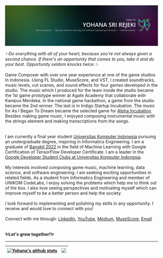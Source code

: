 ![Alt text](/images/Personal%20Branding%20GIthub%402x.png)

<i>✨Do everything with all of your heart, because you're not always given a second chance. If there's an opportunity that comes to you, take it and do your best. Opportunity seldom knocks twice.✨</i>
<br>
<br>
Game Composer with over one year experience at one of the game studios in Indonesia. Using FL Studio, MuseScore, and VST, I created soundtracks, music levels, cut scenes, and sound effects for four games developed in the studio. The music which I produced for the team inside the studio became the 1st game prototype winner at Agate Academy that collaborate with Kampus Merdeka. In the national game hackathon, a game from the studio became the 2nd winner. The last is in Indigo Startup Incubation. The music for As I Began To Dream became the selected game for <a href="https://id.techinasia.com/startup-game-lolos-inkubator-igsi">Alpha Incubation</a>. Besides making game music, I enjoyed composing instrumental music with the strings element and making transcriptions from the songs.
<br>
<br>
<br>
I am currently a final year student <a href="https://www.unikom.ac.id/">Universitas Komputer Indonesia</a> pursuing an undergraduate degree, majoring in Informatics Engineering. I am a graduate of <a href="https://grow.google/intl/id_id/bangkit/?tab=machine-learning">Bangkit 2022</a> in the field of Machine Learning with Google Certification of TensorFlow Developer Certificate. I am a leader in the <a href="https://gdsc.community.dev/universitas-komputer-indonesia/">Google Developer Student Clubs at Universitas Komputer Indonesia</a>.
<br>
<br>
My interests involved composing game music, machine learning, data science, and software engineering. I am seeking exciting opportunities in related fields.
As a student from Informatics Engineering and member of UNIKOM CodeLabs, I enjoy solving the problems which help me to think out of the box. I also love seeing perspectives and motivating myself which can improve myself to be a better person and help the society.
<br>
<br>
I look forward to implementing and polishing my skills in any opportunity. I receive and would love to connect with you!
<br>
<br>
Connect with me through: <a href="https://www.linkedin.com/in/yohana-sri-rejeki/">LinkedIn</a>, 
<a href="https://www.youtube.com/channel/UCsSXzQOfNqpaLqaFXo_cu2w">YouTube</a>, 
<a href="https://medium.com/@yohanasrirejeki">Medium</a>, 
<a href="https://musescore.com/mariayohana">MuseScore</a>, 
<a href="mailto:maria.yohanasrirejeki@gmail.com">Email</a>
<br>
<br>
<br>
<b>✨Let's grow together!✨<b>


<!---
wyreinec/wyreinec is a ✨ special ✨ repository because its `README.md` (this file) appears on your GitHub profile.
You can click the Preview link to take a look at your changes.
--->

<hr>

<!-- ![Yohana's GitHub stats](https://github-readme-stats.vercel.app/api?username=wyreinec&show_icons=true&theme=github_dark)
[![Top Langs](https://github-readme-stats.vercel.app/api/top-langs/?username=wyreinec&layout=compact&theme=github_dark)](https://github.com/wyreinec/github-readme-stats) -->

| <a href="https://github.com/wyreinec/github-readme-stats"><img align="center" src="https://github-readme-stats.vercel.app/api?username=wyreinec&show_icons=true&include_all_commits=true&theme=github_dark&hide_border=true" alt="Yohana's github stats" /></a> | <a href="https://github.com/wyreinec/github-readme-stats"><img align="center" src="https://github-readme-stats.vercel.app/api/top-langs/?username=wyreinec&layout=compact&theme=github_dark&hide_border=true" /></a> |
| ------------- | ------------- |


